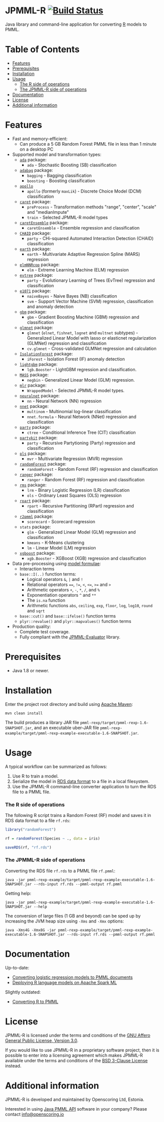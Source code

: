 JPMML-R [![Build Status](https://github.com/jpmml/jpmml-r/workflows/maven/badge.svg)](https://github.com/jpmml/jpmml-r/actions?query=workflow%3A%22maven%22)
=======

Java library and command-line application for converting [R](https://www.r-project.org/) models to PMML.

# Table of Contents #

* [Features](#features)
* [Prerequisites](#prerequisites)
* [Installation](#installation)
* [Usage](#usage)
  * [The R side of operations](#the-r-side-of-operations)
  * [The JPMML-R side of operations](#the-jpmml-r-side-of-operations)
* [Documentation](#documentation)
* [License](#license)
* [Additional information](#additional-information)

# Features #

* Fast and memory-efficient:
  * Can produce a 5 GB Random Forest PMML file in less than 1 minute on a desktop PC
* Supported model and transformation types:
  * [`ada`](https://cran.r-project.org/package=ada) package:
    * `ada` - Stochastic Boosting (SB) classification
  * [`adabag`](https://cran.r-project.org/package=adabag) package:
    * `bagging` - Bagging classification
    * `boosting` - Boosting classification
  * [`apollo`](https://cran.r-project.org/package=apollo)
    * `apollo` (formerly `maxLik`) - Discrete Choice Model (DCM) classification
  * [`caret`](https://cran.r-project.org/package=caret) package:
    * `preProcess` - Transformation methods "range", "center", "scale" and "medianImpute"
    * `train` - Selected JPMML-R model types
  * [`caretEnsemble`](https://cran.r-project.org/package=caretEnsemble) package:
    * `caretEnsemble` - Ensemble regression and classification
  * [`CHAID`](https://r-forge.r-project.org/R/?group_id=343) package:
    * `party` - CHi-squared Automated Interaction Detection (CHAID) classification
  * [`earth`](https://cran.r-project.org/package=earth) package:
    * `earth` - Multivariate Adaptive Regression Spline (MARS) regression
  * [`elmNNRcpp`](https://cran.r-project.org/package=elmNNRcpp) package:
    * `elm` - Extreme Learning Machine (ELM) regression
  * [`evtree`](https://cran.r-project.org/package=evtree) package:
    * `party` - Evolutionary Learning of Trees (EvTree) regression and classification
  * [`e1071`](https://cran.r-project.org/package=e1071) package:
    * `naiveBayes` - Naive Bayes (NB) classification
    * `svm` - Support Vector Machine (SVM) regression, classification and anomaly detection
  * [`gbm`](https://cran.r-project.org/package=gbm) package:
    * `gbm` - Gradient Boosting Machine (GBM) regression and classification
  * [`glmnet`](https://cran.r-project.org/package=glmnet) package:
    * `glmnet` (`elnet`, `fishnet`, `lognet` and `multnet` subtypes) - Generalized Linear Model with lasso or elasticnet regularization (GLMNet) regression and classification
    * `cv.glmnet` - Cross-validated GLMNet regression and calculation
  * [`IsolationForest`](https://r-forge.r-project.org/R/?group_id=479) package:
    * `iForest` - Isolation Forest (IF) anomaly detection
  * [`lightgbm`](https://cran.r-project.org/package=lightgbm) package:
    * `lgb.Booster` - LightGBM regression and classification.
  * [`MASS`](https://cran.r-project.org/package=MASS) package:
    * `negbin` - Generalized Linear Model (GLM) regression.
  * [`mlr`](https://cran.r-project.org/package=mlr) package:
    * `WrappedModel` - Selected JPMML-R model types.
  * [`neuralnet`](https://cran.r-project.org/package=neuralnet) package:
    * `nn` - Neural Network (NN) regression
  * [`nnet`](https://cran.r-project.org/package=nnet) package:
    * `multinom` - Multinomial log-linear classification
    * `nnet.formula` - Neural Network (NNet) regression and classification
  * [`party`](https://cran.r-project.org/package=party) package:
    * `ctree` - Conditional Inference Tree (CIT) classification
  * [`partykit`](https://cran.r-project.org/package=partykit) package:
    * `party` - Recursive Partytioning (Party) regression and classification
  * [`pls`](https://cran.r-project.org/package=pls) package:
    * `mvr` - Multivariate Regression (MVR) regression
  * [`randomForest`](https://cran.r-project.org/package=randomForest) package:
    * `randomForest` - Random Forest (RF) regression and classification
  * [`ranger`](https://cran.r-project.org/package=ranger) package:
    * `ranger` - Random Forest (RF) regression and classification
  * [`rms`](https://cran.r-project.org/package=rms) package:
    * `lrm` - Binary Logistic Regression (LR) classification
    * `ols` - Ordinary Least Squares (OLS) regression
  * [`rpart`](https://cran.r-project.org/package=rpart) package:
    * `rpart` - Recursive Partitioning (RPart) regression and classification
  * [`r2pmml`](https://github.com/jpmml/r2pmml) package:
    * `scorecard` - Scorecard regression
  * `stats` package:
    * `glm` - Generalized Linear Model (GLM) regression and classification
    * `kmeans` - K-Means clustering
    * `lm` - Linear Model (LM) regression
  * [`xgboost`](https://cran.r-project.org/package=xgboost) package:
    * `xgb.Booster` - XGBoost (XGB) regression and classification
* Data pre-processing using [model formulae](https://stat.ethz.ch/R-manual/R-devel/library/stats/html/formula.html):
  * Interaction terms
  * `base::I(..)` function terms:
    * Logical operators `&`, `|` and `!`
    * Relational operators `==`, `!=`, `<`, `<=`, `>=` and `>`
    * Arithmetic operators `+`, `-`, `*`, `/`, and `%`
    * Exponentiation operators `^` and `**`
    * The `is.na` function
    * Arithmetic functions `abs`, `ceiling`, `exp`, `floor`, `log`, `log10`, `round` and `sqrt`
  * `base::cut()` and `base::ifelse()` function terms
  * `plyr::revalue()` and `plyr::mapvalues()` function terms
* Production quality:
  * Complete test coverage.
  * Fully compliant with the [JPMML-Evaluator](https://github.com/jpmml/jpmml-evaluator) library.

# Prerequisites #

* Java 1.8 or newer.

# Installation #

Enter the project root directory and build using [Apache Maven](https://maven.apache.org/):
```
mvn clean install
```

The build produces a library JAR file `pmml-rexp/target/pmml-rexp-1.6-SNAPSHOT.jar`, and an executable uber-JAR file `pmml-rexp-example/target/pmml-rexp-example-executable-1.6-SNAPSHOT.jar`.

# Usage #

A typical workflow can be summarized as follows:

1. Use R to train a model.
2. Serialize the model in [RDS data format](https://stat.ethz.ch/R-manual/R-devel/library/base/html/readRDS.html) to a file in a local filesystem.
3. Use the JPMML-R command-line converter application to turn the RDS file to a PMML file.

### The R side of operations

The following R script trains a Random Forest (RF) model and saves it in RDS data format to a file `rf.rds`:
```R
library("randomForest")

rf = randomForest(Species ~ ., data = iris)

saveRDS(rf, "rf.rds")
```

### The JPMML-R side of operations

Converting the RDS file `rf.rds` to a PMML file `rf.pmml`:
```
java -jar pmml-rexp-example/target/pmml-rexp-example-executable-1.6-SNAPSHOT.jar --rds-input rf.rds --pmml-output rf.pmml
```

Getting help:
```
java -jar pmml-rexp-example/target/pmml-rexp-example-executable-1.6-SNAPSHOT.jar --help
```

The conversion of large files (1 GB and beyond) can be sped up by increasing the JVM heap size using `-Xms` and `-Xmx` options:
```
java -Xms4G -Xmx8G -jar pmml-rexp-example/target/pmml-rexp-example-executable-1.6-SNAPSHOT.jar --rds-input rf.rds --pmml-output rf.pmml
```

# Documentation #

Up-to-date:

* [Converting logistic regression models to PMML documents](https://openscoring.io/blog/2020/01/19/converting_logistic_regression_pmml/#r)
* [Deploying R language models on Apache Spark ML](https://openscoring.io/blog/2019/02/09/deploying_rlang_model_sparkml/)

Slightly outdated:

* [Converting R to PMML](https://www.slideshare.net/VilluRuusmann/converting-r-to-pmml-82182483)

# License #

JPMML-R is licensed under the terms and conditions of the [GNU Affero General Public License, Version 3.0](https://www.gnu.org/licenses/agpl-3.0.html).

If you would like to use JPMML-R in a proprietary software project, then it is possible to enter into a licensing agreement which makes JPMML-R available under the terms and conditions of the [BSD 3-Clause License](https://opensource.org/licenses/BSD-3-Clause) instead.

# Additional information #

JPMML-R is developed and maintained by Openscoring Ltd, Estonia.

Interested in using [Java PMML API](https://github.com/jpmml) software in your company? Please contact [info@openscoring.io](mailto:info@openscoring.io)